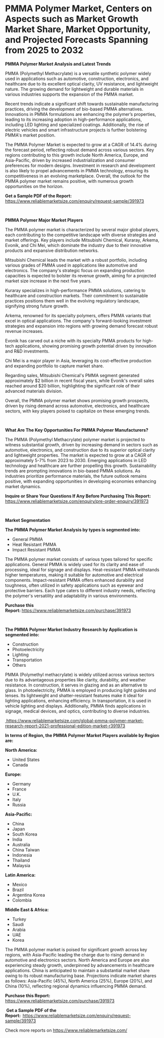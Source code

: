 <p><h1>PMMA Polymer Market, Centers on Aspects such as Market Growth Market Share, Market Opportunity, and Projected Forecasts Spanning from 2025 to 2032</h1></p><p><strong>PMMA Polymer Market Analysis and Latest Trends</strong></p>
<p><p>PMMA (Polymethyl Methacrylate) is a versatile synthetic polymer widely used in applications such as automotive, construction, electronics, and healthcare due to its excellent optical clarity, UV resistance, and lightweight nature. The growing demand for lightweight and durable materials in various industries supports the expansion of the PMMA market. </p><p>Recent trends indicate a significant shift towards sustainable manufacturing practices, driving the development of bio-based PMMA alternatives. Innovations in PMMA formulations are enhancing the polymer’s properties, leading to its increasing adoption in high-performance applications, including LED lighting and specialized coatings. Additionally, the rise of electric vehicles and smart infrastructure projects is further bolstering PMMA's market position.</p><p>The PMMA Polymer Market is expected to grow at a CAGR of 14.4% during the forecast period, reflecting robust demand across various sectors. Key regions contributing to this growth include North America, Europe, and Asia-Pacific, driven by increased industrialization and consumer preferences for modern designs. Investment in research and development is also likely to propel advancements in PMMA technology, ensuring its competitiveness in an evolving marketplace. Overall, the outlook for the PMMA polymer market remains positive, with numerous growth opportunities on the horizon.</p></p>
<p><strong>Get a Sample PDF of the Report:&nbsp;</strong> <a href="https://www.reliablemarketsize.com/enquiry/request-sample/391973?utm_campaign=2996&utm_medium=2&utm_source=Github&utm_content=ia&utm_term=29032025&utm_id=pmma-polymer">https://www.reliablemarketsize.com/enquiry/request-sample/391973</a></p>
<p>&nbsp;</p>
<p><strong>PMMA Polymer Major Market Players</strong></p>
<p><p>The PMMA polymer market is characterized by several major global players, each contributing to the competitive landscape with diverse strategies and market offerings. Key players include Mitsubishi Chemical, Kuraray, Arkema, Evonik, and Chi Mei, which dominate the industry due to their innovative products and expansive distribution networks.</p><p>Mitsubishi Chemical leads the market with a robust portfolio, including various grades of PMMA used in applications like automotive and electronics. The company's strategic focus on expanding production capacities is expected to bolster its revenue growth, aiming for a projected market size increase in the next five years.</p><p>Kuraray specializes in high-performance PMMA solutions, catering to healthcare and construction markets. Their commitment to sustainable practices positions them well in the evolving regulatory landscape, signifying strong future growth.</p><p>Arkema, renowned for its specialty polymers, offers PMMA variants that excel in optical applications. The company's forward-looking investment strategies and expansion into regions with growing demand forecast robust revenue increases.</p><p>Evonik has carved out a niche with its specialty PMMA products for high-tech applications, showing promising growth potential driven by innovation and R&D investments.</p><p>Chi Mei is a major player in Asia, leveraging its cost-effective production and expanding portfolio to capture market share. </p><p>Regarding sales, Mitsubishi Chemical's PMMA segment generated approximately $2 billion in recent fiscal years, while Evonik's overall sales reached around $20 billion, highlighting the significant role of their advanced materials division. </p><p>Overall, the PMMA polymer market shows promising growth prospects, driven by rising demand across automotive, electronics, and healthcare sectors, with key players poised to capitalize on these emerging trends.</p></p>
<p>&nbsp;</p>
<p><strong>What Are The Key Opportunities For PMMA Polymer Manufacturers?</strong></p>
<p><p>The PMMA (Polymethyl Methacrylate) polymer market is projected to witness substantial growth, driven by increasing demand in sectors such as automotive, electronics, and construction due to its superior optical clarity and lightweight properties. The market is expected to grow at a CAGR of approximately 5-7% from 2023 to 2030. Emerging applications in LED technology and healthcare are further propelling this growth. Sustainability trends are prompting innovations in bio-based PMMA solutions. As industries prioritize performance materials, the future outlook remains positive, with expanding opportunities in developing economies enhancing market dynamics.</p></p>
<p><strong>Inquire or Share Your Questions If Any Before Purchasing This Report:</strong> <a href="https://www.reliablemarketsize.com/enquiry/pre-order-enquiry/391973?utm_campaign=2996&utm_medium=2&utm_source=Github&utm_content=ia&utm_term=29032025&utm_id=pmma-polymer">https://www.reliablemarketsize.com/enquiry/pre-order-enquiry/391973</a></p>
<p>&nbsp;</p>
<p><strong>Market Segmentation</strong></p>
<p><strong>The PMMA Polymer Market Analysis by types is segmented into:</strong></p>
<p><ul><li>General PMMA</li><li>Heat Resistant PMMA</li><li>Impact Resistant PMMA</li></ul></p>
<p><p>The PMMA polymer market consists of various types tailored for specific applications. General PMMA is widely used for its clarity and ease of processing, ideal for signage and displays. Heat-resistant PMMA withstands higher temperatures, making it suitable for automotive and electrical components. Impact-resistant PMMA offers enhanced durability and toughness, often utilized in safety applications such as eyewear and protective barriers. Each type caters to different industry needs, reflecting the polymer's versatility and adaptability in various environments.</p></p>
<p><strong>Purchase this Report:&nbsp;</strong><a href="https://www.reliablemarketsize.com/purchase/391973?utm_campaign=2996&utm_medium=2&utm_source=Github&utm_content=ia&utm_term=29032025&utm_id=pmma-polymer">https://www.reliablemarketsize.com/purchase/391973</a></p>
<p>&nbsp;</p>
<p><strong>The PMMA Polymer Market Industry Research by Application is segmented into:</strong></p>
<p><ul><li>Construction</li><li>Photoelectricity</li><li>Lighting</li><li>Transportation</li><li>Others</li></ul></p>
<p><p>PMMA (Polymethyl methacrylate) is widely utilized across various sectors due to its advantageous properties like clarity, durability, and weather resistance. In construction, it serves in glazing and as an alternative to glass. In photoelectricity, PMMA is employed in producing light guides and lenses. Its lightweight and shatter-resistant features make it ideal for lighting applications, enhancing efficiency. In transportation, it is used in vehicle lighting and displays. Additionally, PMMA finds applications in signage, medical devices, and optics, contributing to diverse industries.</p></p>
<p><a href="https://www.reliablemarketsize.com/global-pmma-polymer-market-research-report-2021-professional-edition-market-r391973?utm_campaign=2996&utm_medium=2&utm_source=Github&utm_content=ia&utm_term=29032025&utm_id=pmma-polymer">&nbsp;https://www.reliablemarketsize.com/global-pmma-polymer-market-research-report-2021-professional-edition-market-r391973</a></p>
<p><strong>In terms of Region, the PMMA Polymer Market Players available by Region are:</strong></p>
<p>
    <p> <strong> North America: </strong>
        <ul>
            <li>United States</li>
            <li>Canada</li>
        </ul>
        </p> 
    <p> <strong> Europe: </strong>
        <ul>
            <li>Germany</li>
            <li>France</li>
            <li>U.K.</li>
            <li>Italy</li>
            <li>Russia</li>
        </ul>
        </p> 
    <p> <strong> Asia-Pacific: </strong>
        <ul>
            <li>China</li>
            <li>Japan</li>
            <li>South Korea</li>
            <li>India</li>
            <li>Australia</li>
            <li>China Taiwan</li>
            <li>Indonesia</li>
            <li>Thailand</li>
            <li>Malaysia</li>
        </ul>
        </p> 
    <p> <strong> Latin America: </strong>
        <ul>
            <li>Mexico</li>
            <li>Brazil</li>
            <li>Argentina Korea</li>
            <li>Colombia</li>
        </ul>
        </p> 
    <p> <strong> Middle East & Africa: </strong>
        <ul>
            <li>Turkey</li>
            <li>Saudi</li>
            <li>Arabia</li>
            <li>UAE</li>
            <li>Korea</li>
        </ul>
    </p>
    </p>
<p><p>The PMMA polymer market is poised for significant growth across key regions, with Asia-Pacific leading the charge due to rising demand in automotive and electronics sectors. North America and Europe are also experiencing steady growth, underpinned by advancements in healthcare applications. China is anticipated to maintain a substantial market share owing to its robust manufacturing base. Projections indicate market shares as follows: Asia-Pacific (45%), North America (25%), Europe (20%), and China (10%), reflecting regional dynamics influencing PMMA demand.</p></p>
<p><strong>Purchase this Report: </strong><a href="https://www.reliablemarketsize.com/purchase/391973?utm_campaign=2996&utm_medium=2&utm_source=Github&utm_content=ia&utm_term=29032025&utm_id=pmma-polymer">https://www.reliablemarketsize.com/purchase/391973</a></p>
<p>&nbsp;<strong>Get a Sample PDF of the Report:&nbsp;&nbsp;</strong><a href="https://www.reliablemarketsize.com/enquiry/request-sample/391973?utm_campaign=2996&utm_medium=2&utm_source=Github&utm_content=ia&utm_term=29032025&utm_id=pmma-polymer">https://www.reliablemarketsize.com/enquiry/request-sample/391973</a></p>
<p><strong></strong></p>
<p>Check more reports on <a href="https://www.reliablemarketsize.com/?utm_campaign=2996&utm_medium=2&utm_source=Github&utm_content=ia&utm_term=29032025&utm_id=pmma-polymer">https://www.reliablemarketsize.com/</a></p>